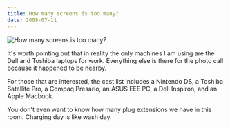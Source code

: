 ```yaml
---
title: How many screens is too many?
date: 2008-07-11
---
```


![How many screens is too many?](https://source.unsplash.com/vP3pnOoCiYE/1600x900)

It's worth pointing out that in reality the only machines I am using are the Dell and Toshiba laptops for work. Everything else is there for the photo call because it happened to be nearby.

For those that are interested, the cast list includes a Nintendo DS, a Toshiba Satellite Pro, a Compaq Presario, an ASUS EEE PC, a Dell Inspiron, and an Apple Macbook.

You don't even want to know how many plug extensions we have in this room. Charging day is like wash day.